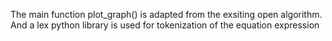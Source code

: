 The main function plot_graph() is adapted from the exsiting open algorithm. 
And a lex python library is used for tokenization of the equation expression
